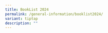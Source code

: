 ```yaml
---
title: BookList 2024
permalink: /general-information/booklist2024/
variant: tiptap
description: ""
---
```

